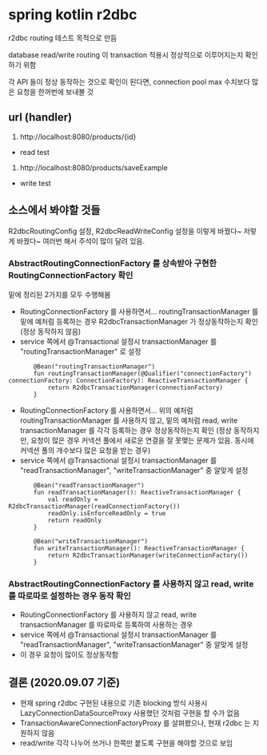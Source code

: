 # spring kotlin r2dbc

r2dbc routing 테스트 목적으로 만듬 

database read/write routing 이 transaction 적용시 정상적으로 이루어지는지 확인하기 위함 

각 API 들이 정상 동작하는 것으로 확인이 된다면, connection pool max 수치보다 많은 요청을 한꺼번에 보내볼 것 

## url (handler) 
1. http://localhost:8080/products/{id}
- read test

1. http://localhost:8080/products/saveExample
- write test

## 소스에서 봐야할 것들
 
R2dbcRoutingConfig 설정, R2dbcReadWriteConfig 설정을 이렇게 바꿨다~ 저렇게 바꿨다~ 여러번 해서 주석이 많이 달려 있음. 

### AbstractRoutingConnectionFactory 를 상속받아 구현한 RoutingConnectionFactory 확인
밑에 정리된 2가지를 모두 수행해봄  
- RoutingConnectionFactory 를 사용하면서... routingTransactionManager 를 밑에 예처럼 등록하는 경우 R2dbcTransactionManager 가 정상동작하는지 확인 (정상 동작하지 않음)
- service 쪽에서 @Transactional 설정시 transactionManager 를 "routingTransactionManager" 로 설정
```
       @Bean("routingTransactionManager")
       fun routingTransactionManager(@Qualifier("connectionFactory") connectionFactory: ConnectionFactory): ReactiveTransactionManager {
           return R2dbcTransactionManager(connectionFactory)
       }
```     
- RoutingConnectionFactory 를 사용하면서... 위의 예처럼 routingTransactionManager 를 사용하지 않고, 밑의 예처럼 read, write transactionManager 를 각각 등록하는 경우 정상동작하는지 확인 
(정상 동작하지만, 요청이 많은 경우 커넥션 풀에서 새로운 연결을 잘 못맺는 문제가 있음. 동시에 커넥션 풀의 개수보다 많은 요청을 받는 경우)
- service 쪽에서 @Transactional 설정시 transactionManager 를 "readTransactionManager", "writeTransactionManager" 중 알맞게 설정
```
       @Bean("readTransactionManager")
       fun readTransactionManager(): ReactiveTransactionManager {
           val readOnly = R2dbcTransactionManager(readConnectionFactory())
           readOnly.isEnforceReadOnly = true
           return readOnly
       }
    
       @Bean("writeTransactionManager")
       fun writeTransactionManager(): ReactiveTransactionManager {
           return R2dbcTransactionManager(writeConnectionFactory())
       }
```

### AbstractRoutingConnectionFactory 를 사용하지 않고 read, write 를 따로따로 설정하는 경우 동작 확인
- RoutingConnectionFactory 를 사용하지 않고 read, write transactionManager 를 따로따로 등록하여 사용하는 경우
- service 쪽에서 @Transactional 설정시 transactionManager 를 "readTransactionManager", "writeTransactionManager" 중 알맞게 설정
- 이 경우 요청이 많이도 정상동작함
 

## 결론 (2020.09.07 기준)
- 현재 spring r2dbc 구현된 내용으로 기존 blocking 방식 사용시 LazyConnectionDataSourceProxy 사용했던 것처럼 구현을 할 수가 없음
- TransactionAwareConnectionFactoryProxy 를 살펴봤으나, 현재 r2dbc 는 지원하지 않음
- read/write 각각 나누어 쓰거나 한쪽만 붙도록 구현을 해야할 것으로 보임

